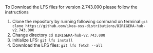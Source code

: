 To Download the LFS files for version 2.743.000 please follow the instructions

1. Clone the repository by running following command on terminal `git clone https://github.com/ikea-oss-distributions/DIRIGERA-hub-v2.743.000`
2. Change directory `cd DIRIGERA-hub-v2.743.000`
3. Initialize LFS: `git lfs install`
4. Download the LFS files: `git lfs fetch --all`
